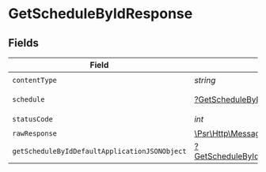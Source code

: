 # GetScheduleByIdResponse


## Fields

| Field                                                                                                        | Type                                                                                                         | Required                                                                                                     | Description                                                                                                  |
| ------------------------------------------------------------------------------------------------------------ | ------------------------------------------------------------------------------------------------------------ | ------------------------------------------------------------------------------------------------------------ | ------------------------------------------------------------------------------------------------------------ |
| `contentType`                                                                                                | *string*                                                                                                     | :heavy_check_mark:                                                                                           | N/A                                                                                                          |
| `schedule`                                                                                                   | [?GetScheduleByIdSchedule](../../models/operations/GetScheduleByIdSchedule.md)                               | :heavy_minus_sign:                                                                                           | A schedule object.                                                                                           |
| `statusCode`                                                                                                 | *int*                                                                                                        | :heavy_check_mark:                                                                                           | N/A                                                                                                          |
| `rawResponse`                                                                                                | [\Psr\Http\Message\ResponseInterface](https://www.php-fig.org/psr/psr-7/#33-psrhttpmessageresponseinterface) | :heavy_minus_sign:                                                                                           | N/A                                                                                                          |
| `getScheduleByIdDefaultApplicationJSONObject`                                                                | [?GetScheduleByIdDefaultApplicationJSON](../../models/operations/GetScheduleByIdDefaultApplicationJSON.md)   | :heavy_minus_sign:                                                                                           | Error response.                                                                                              |